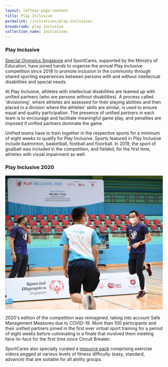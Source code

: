 ```yaml
---
layout: leftnav-page-content
title: Play Inclusive
permalink: /initiatives/play-inclusive/
breadcrumb: play inclusive
collection_name: initiatives
---
```


### Play Inclusive

[Special Olympics Singapore](https://www.facebook.com/SpecialOlympicsSingapore/) and SportCares, supported by the Ministry of Education, have joined hands to organise the annual Play Inclusive competition since 2018 to promote inclusion in the community through shared sporting experiences between persons with and without intellectual disabilities and special needs. 

At Play Inclusive, athletes with intellectual disabilities are teamed up with unified partners (who are persons without disabilities).  A process called 'divisioning', where athletes are assessed for their playing abilities and then placed in a division where the athletes' skills are similar, is used to ensure equal and quality participation. The presence of unified partners in each team is to encourage and facilitate meaningful game play, and penalties are imposed if unified partners dominate the game. 

Unified teams have to train together in the respective sports for a minimum of eight weeks to qualify for Play Inclusive.  Sports featured in Play Inclusive include badminton, basketball, football and floorball.  In 2019, the sport of goalball was included in the competition, and fielded, for the first time, athletes with visual impairment as well. 

### Play Inclusive 2020

![Play Inclusive](/images/Play_Inclusive_2020.jpg)

2020's edition of the competition was reimagined, taking into account Safe Management Measures due to COVID-19.  More than 100 participants and their unified partners joined in the first ever virtual sport training for a period of eight weeks before culminating in a finale that involved them meeting face-to-face for the first time since Circuit Breaker.  

SportCares also specially curated a [resource pack](https://go.gov.sg/inclusive-sportsg) comprising exercise videos pegged at various levels of fitness difficulty (easy, standard, advance) that are suitable for all ability groups.
